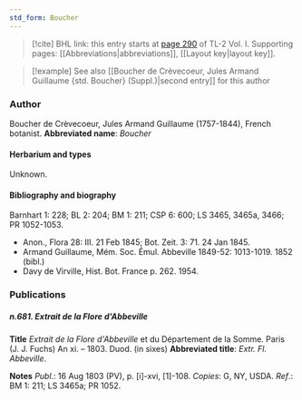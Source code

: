 ```yaml
---
std_form: Boucher
---
```


> [!cite] BHL link: this entry starts at [page 290](https://www.biodiversitylibrary.org/page/33120421) of TL-2 Vol. I.
> Supporting pages: [[Abbreviations|abbreviations]], [[Layout key|layout key]].

> [!example] See also [[Boucher de Crèvecoeur, Jules Armand Guillaume {std. Boucher} (Suppl.)|second entry]] for this author

### Author

Boucher de Crèvecoeur, Jules Armand Guillaume (1757-1844), French botanist. 
**Abbreviated name**: *Boucher*

#### Herbarium and types

Unknown.

#### Bibliography and biography

Barnhart 1: 228; BL 2: 204; BM 1: 211; CSP 6: 600; LS 3465, 3465a, 3466; PR 1052-1053.
- Anon., Flora 28: III. 21 Feb 1845; Bot. Zeit. 3: 71. 24 Jan 1845.
- Armand Guillaume, Mém. Soc. Émul. Abbeville 1849-52: 1013-1019. 1852 (bibl.)
- Davy de Virville, Hist. Bot. France p. 262. 1954.

### Publications

##### n.681. Extrait de la Flore d'Abbeville

**Title**
*Extrait de la Flore d'Abbeville* et du Département de la Somme. Paris (J. J. Fuchs) An xi. – 1803. Duod. (in sixes)
**Abbreviated title**: *Extr. Fl. Abbeville*.

**Notes**
*Publ*.: 16 Aug 1803 (PV), p. \[i\]-xvi, \[1\]-108. *Copies*: G, NY, USDA.
*Ref*.: BM 1: 211; LS 3465a; PR 1052.

